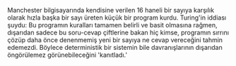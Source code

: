 Manchester bilgisayarında kendisine verilen 16 haneli bir sayıya karşılık olarak hızla başka bir sayı üreten küçük bir program kurdu. Turing'in iddiası şuydu: Bu programın kuralları tamamen belirli ve basit olmasına rağmen, dışarıdan sadece bu soru-cevap çiftlerine bakan hiç kimse, programın sırrını çözüp daha önce denenmemiş yeni bir sayıya ne cevap vereceğini tahmin edemezdi. Böylece deterministik bir sistemin bile davranışlarının dışarıdan öngörülemez görünebileceğini 'kanıtladı.'